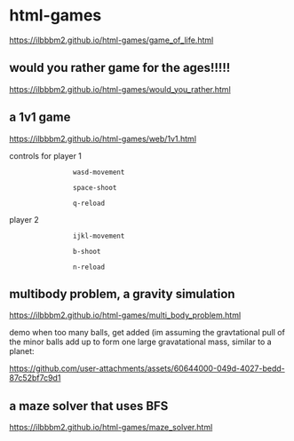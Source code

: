 # html-games
https://ilbbbm2.github.io/html-games/game_of_life.html
## would you rather game for the ages!!!!!
https://ilbbbm2.github.io/html-games/would_you_rather.html

## a 1v1 game
https://ilbbbm2.github.io/html-games/web/1v1.html


controls for player 1

                    wasd-movement
                    
                    space-shoot
                    
                    q-reload        
                    
          
player 2 
                    
                    ijkl-movement
                    
                    b-shoot
                    
                    n-reload


## multibody problem, a gravity simulation
https://ilbbbm2.github.io/html-games/multi_body_problem.html

demo when too many balls, get added (im assuming the gravtational pull of the minor balls add up to form one large gravatational mass, similar to a planet:

https://github.com/user-attachments/assets/60644000-049d-4027-bedd-87c52bf7c9d1


## a maze solver that uses BFS
https://ilbbbm2.github.io/html-games/maze_solver.html
